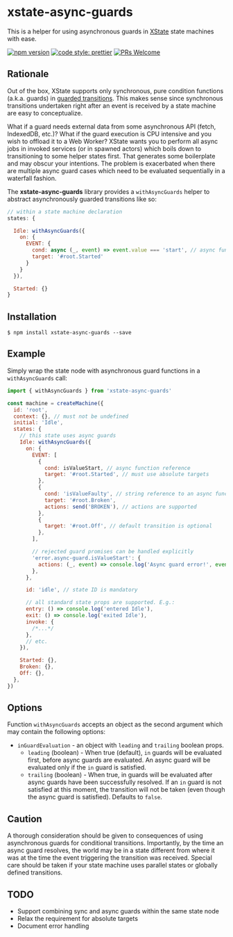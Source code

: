 # xstate-async-guards

This is a helper for using asynchronous guards in [XState](https://xstate.js.org) state machines with ease.

[![npm version](https://img.shields.io/npm/v/xstate-async-guards)](https://npmjs.com/package/xstate-async-guards)
[![code style: prettier](https://img.shields.io/badge/code_style-prettier-ff69b4.svg)](https://github.com/prettier/prettier)
[![PRs Welcome](https://img.shields.io/badge/PRs-welcome-brightgreen.svg?style=flat-square)](http://makeapullrequest.com)

## Rationale

Out of the box, XState supports only synchronous, pure condition functions (a.k.a. guards) in [guarded transitions](https://xstate.js.org/docs/guides/guards.html). This makes sense since synchronous transitions undertaken right after an event is received by a state machine are easy to conceptualize.

What if a guard needs external data from some asynchronous API (fetch, IndexedDB, etc.)? What if the guard execution is CPU intensive and you wish to offload it to a Web Worker? XState wants you to perform all async jobs in invoked services (or in spawned actors) which boils down to transitioning to some helper states first. That generates some boilerplate and may obscur your intentions. The problem is exacerbated when there are multiple async guard cases which need to be evaluated sequentially in a waterfall fashion.

The **xstate-async-guards** library provides a `withAsyncGuards` helper to abstract asynchronously guarded transitions like so:

```javascript
// within a state machine declaration
states: {

  Idle: withAsyncGuards({
    on: {
      EVENT: {
        cond: async (_, event) => event.value === 'start', // async function!
        target: '#root.Started'
      }
    }
  }),

  Started: {}
}
```

## Installation

```
$ npm install xstate-async-guards --save
```

## Example

Simply wrap the state node with asynchronous guard functions in a `withAsyncGuards` call:

```javascript
import { withAsyncGuards } from 'xstate-async-guards'

const machine = createMachine({
  id: 'root',
  context: {}, // must not be undefined
  initial: 'Idle',
  states: {
    // this state uses async guards
    Idle: withAsyncGuards({
      on: {
        EVENT: [
          {
            cond: isValueStart, // async function reference
            target: '#root.Started', // must use absolute targets
          },
          {
            cond: 'isValueFaulty', // string reference to an async function in configured guards
            target: '#root.Broken',
            actions: send('BROKEN'), // actions are supported
          },
          {
            target: '#root.Off', // default transition is optional
          },
        ],

        // rejected guard promises can be handled explicitly
        'error.async-guard.isValueStart': {
          actions: (_, event) => console.log('Async guard error!', event),
        },
      },

      id: 'idle', // state ID is mandatory

      // all standard state props are supported. E.g.:
      entry: () => console.log('entered Idle'),
      exit: () => console.log('exited Idle'),
      invoke: {
        /*...*/
      },
      // etc.
    }),

    Started: {},
    Broken: {},
    Off: {},
  },
})
```

## Options

Function `withAsyncGuards` accepts an object as the second argument which may contain the following options:

- `inGuardEvaluation` - an object with `leading` and `trailing` boolean props.
  - `leading` (boolean) - When true (default), `in` guards will be evaluated first, before async guards are evaluated. An async guard will be evaluated only if the `in` guard is satisfied.
  - `trailing` (boolean) - When true, in guards will be evaluated after async guards have been successfully resolved. If an `in` guard is not satisfied at this moment, the transition will not be taken (even though the async guard is satisfied). Defaults to `false`.

## Caution

A thorough consideration should be given to consequences of using asynchronous guards for conditional transitions. Importantly, by the time an async guard resolves, the world may be in a state different from where it was at the time the event triggering the transition was received. Special care should be taken if your state machine uses parallel states or globally defined transitions.

## TODO

- Support combining sync and async guards within the same state node
- Relax the requirement for absolute targets
- Document error handling
